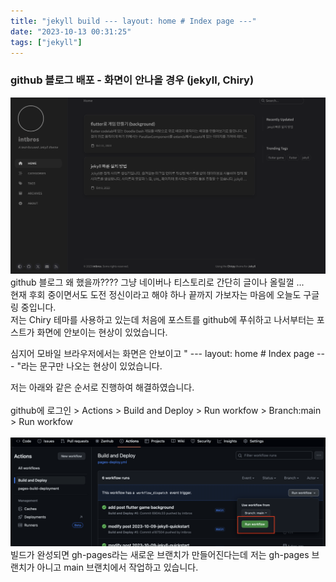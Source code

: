 ```yaml
---
title: "jekyll build --- layout: home # Index page ---"
date: "2023-10-13 00:31:25"
tags: ["jekyll"]
---
```

### github 블로그 배포 - 화면이 안나올 경우 (jekyll, Chiry)
![Alt text](/assets/2023-10-13_12.40.55.png)
<br>
github 블로그 왜 했을까???? 그냥 네이버나 티스토리로 간단히 글이나 올릴껄 ...
<br>
현재 후회 중이면서도 도전 정신이라고 해야 하나 끝까지 가보자는 마음에 오늘도 구글링 중입니다.
<br>
저는 Chiry 테마를 사용하고 있는데 처음에 포스트를 github에 푸쉬하고 나서부터는 포스트가 화면에 안보이는 현상이 있었습니다.

심지어 모바일 브라우저에서는 화면은 안보이고 " --- layout: home # Index page --- "라는 문구만 나오는 현상이 있었습니다.

저는 아래와 같은 순서로 진행하여 해결하였습니다.
<br>
<br>
github에 로그인 > Actions > Build and Deploy > Run workfow > Branch:main > Run workfow 
<br><br>
![Alt text](/assets/2023-10-13_12.55.04.png)
<br>
빌드가 완성되면 gh-pages라는 새로운 브랜치가 만들어진다는데 저는 gh-pages 브랜치가 아니고 main 브랜치에서 작업하고 있습니다.
<br>

